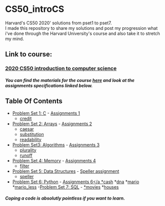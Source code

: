 # CS50_introCS

Harvard's CS50 2020' solutions from pset1 to pset7.<br>
I made this repository to share my solutions and post my progression what i've done through the Harvard University's course and also take it to stretch my mind.<br>

## Link to course: 
### <a href='https://www.edx.org/course/cs50s-introduction-to-computer-science'>2020 CS50 introduction to computer science</a><br>
##### You can find the materials for the course <a href='https://cs50.harvard.edu/x/2020/'>here</a> and look at the assignments specifications linked below. <br>

<h2> Table Of Contents </h2>

- [Problem Set 1: C](/pset1) - <a href='https://cs50.harvard.edu/x/2020/psets/1/'> Assignments 1</a>
  * [credit](/pset1/credit.c)
- [Problem Set 2: Arrays](/pset2) - <a href='https://cs50.harvard.edu/x/2020/psets/2/'> Assignments 2</a> 
  * [caesar](/pset2/caesar/caesar.c)
  * [substitution](/pset2/substitution/substitution.c)
  * [readability](/pset2/readability/readability.c)
- [Problem Set3: Algorithms](/pset3) - <a href='https://cs50.harvard.edu/x/2020/psets/3/'> Assignments 3</a> 
  * [plurality](/pset3/plurality/plurality.c)
  * [runoff](/pset3/runoff/runoff.c)
- [Problem Set 4: Memory](/pset4) - <a href='https://cs50.harvard.edu/x/2020/psets/4/'> Assignments 4</a> 
  * [filter](/pset4/filter.c)
- [Problem Set 5: Data Structures](/pset5) - <a href='https://cs50.harvard.edu/x/2020/psets/5/speller/'> Speller assignment</a>
  * [speller](/pset5/dictionary.c)
- [Problem Set 6: Python](/pset6) -  <a href='https://cs50.harvard.edu/x/2020/psets/6/'> Assignments 6</a
 *[cash](/pset6/cash)
 *[dna](/pset6/dna)
 *[mario](/pset6/mario)
 *[mario_less](/pset6/mario_less)
-[Problem Set 7: SQL](/pset7) - <a href='https://cs50.harvard.edu/x/2020/psets/6/'>
 *[movies](/pset7/movies)
 *[houses](/pset7/houses)


##### Coping a code is absolutly pointless if you want to learn.
